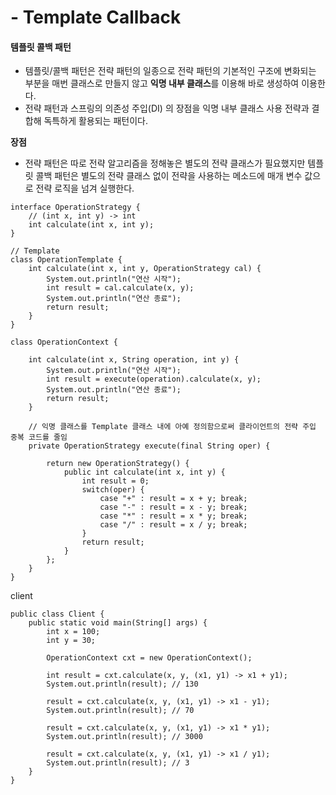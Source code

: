 # - Template Callback

#### 템플릿 콜백 패턴

* 템플릿/콜백 패턴은 전략 패턴의 일종으로 전략 패턴의 기본적인 구조에 변화되는 부분을 매번 클래스로 만들지 않고 **익명 내부 클래스**를 이용해 바로 생성하여 이용한다.
* 전략 패턴과 스프링의 의존성 주입(DI) 의 장점을 익명 내부 클래스 사용 전략과 결합해 독특하게 활용되는 패턴이다.

**장점**

* 전략 패턴은 따로 전략 알고리즘을 정해놓은 별도의 전략 클래스가 필요했지만 템플릿 콜백 패턴은 별도의 전략 클래스 없이 전략을 사용하는 메소드에 매개 변수 값으로 전략 로직을 넘겨 실행한다.



```
interface OperationStrategy {
    // (int x, int y) -> int
    int calculate(int x, int y);
}

// Template
class OperationTemplate {
    int calculate(int x, int y, OperationStrategy cal) {
    	System.out.println("연산 시작");
        int result = cal.calculate(x, y);
        System.out.println("연산 종료");
        return result;
    }
}

class OperationContext {

    int calculate(int x, String operation, int y) {
        System.out.println("연산 시작");
        int result = execute(operation).calculate(x, y);
        System.out.println("연산 종료");
        return result;
    }

    // 익명 클래스를 Template 클래스 내에 아예 정의함으로써 클라이언트의 전략 주입 중복 코드를 줄임
    private OperationStrategy execute(final String oper) {

        return new OperationStrategy() {
            public int calculate(int x, int y) {
                int result = 0;
                switch(oper) {
                    case "+" : result = x + y; break;
                    case "-" : result = x - y; break;
                    case "*" : result = x * y; break;
                    case "/" : result = x / y; break;
                }
                return result;
            }
        };
    }
}
```

client

```
public class Client {
    public static void main(String[] args) {
        int x = 100;
        int y = 30;

        OperationContext cxt = new OperationContext();

        int result = cxt.calculate(x, y, (x1, y1) -> x1 + y1);
        System.out.println(result); // 130

        result = cxt.calculate(x, y, (x1, y1) -> x1 - y1);
        System.out.println(result); // 70

        result = cxt.calculate(x, y, (x1, y1) -> x1 * y1);
        System.out.println(result); // 3000

        result = cxt.calculate(x, y, (x1, y1) -> x1 / y1);
        System.out.println(result); // 3
    }
}
```
